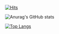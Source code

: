 [![Hits](https://hits.seeyoufarm.com/api/count/incr/badge.svg?url=https%3A%2F%2Fgithub.com%2FOverFlowBIN&count_bg=%2379C83D&title_bg=%23555555&icon=javascript.svg&icon_color=%23E7E7E7&title=hits&edge_flat=false)](https://hits.seeyoufarm.com)

<div>
  
![Anurag's GitHub stats](https://github-readme-stats.vercel.app/api?username=OverFlowBIN&show_icons=true&theme=aura)
  
</div>

  
[![Top Langs](https://github-readme-stats.vercel.app/api/top-langs/?username=OverFlowBIN&layout=compact)](https://github.com/anuraghazra/github-readme-stats)


